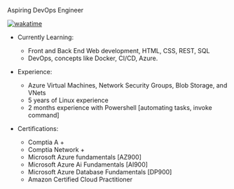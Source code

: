 Aspiring DevOps Engineer

[![wakatime](https://wakatime.com/badge/user/c5e02bf1-d238-430c-b9c3-b6d83d2c3032.svg)](https://wakatime.com/@c5e02bf1-d238-430c-b9c3-b6d83d2c3032)

* Currently Learning: 
  	- Front and Back End Web development, HTML, CSS, REST, SQL
  	- DevOps, concepts like Docker, CI/CD, Azure.

* Experience:
  	- Azure Virtual Machines, Network Security Groups, Blob Storage, and VNets
  	- 5 years of Linux experience 
  	- 2 months experience with Powershell [automating tasks, invoke command]

* Certifications:
  	- Comptia A +  
  	- Comptia Network +
  	- Microsoft Azure fundamentals [AZ900]
  	- Microsoft Azure Ai Fundamentals [AI900]
  	- Microsoft Azure Database Fundamentals [DP900]
  	- Amazon Certified Cloud Practitioner
